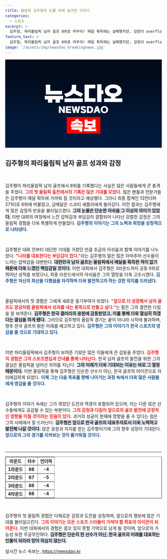 ```yaml
---
title: 올림픽 김주형의 눈물 뒤에 숨겨진 이야기
categories:
  - 스포츠
excerpt: >
  김주형, 파리올림픽 남자 골프 8위로 마무리! 메달 획득에는 실패했지만, 감정이 overflowing한 그의 눈물은 한국 골프에 대한 깊은 사랑과 사명의 증거! 다음 올림픽을 향한 다짐과 응원 속에 새로운 시작을 알리다.
feature_text: >
  김주형, 파리올림픽 남자 골프 8위로 마무리! 메달 획득에는 실패했지만, 감정이 overflowing한 그의 눈물은 한국 골프에 대한 깊은 사랑과 사명의 증거! 다음 올림픽을 향한 다짐과 응원 속에 새로운 시작을 알리다.
image: '/assets/img/newsdao_breakingnews.jpg'
---
```


<p><img src="/assets/img/newsdao_breakingnews.jpg" alt="flaretime 속보" /></p>

<h2 data-ke-size="size26">김주형의 파리올림픽 남자 골프 성과와 감정</h2>

<p data-ke-size="size16">&nbsp;</p>

<p>김주형이 파리올림픽 남자 골프에서 8위를 기록했다는 사실은 많은 사람들에게 큰 충격을 주었다. <b><span style="color: #ee2323;">그의 첫 올림픽 출전에서의 기록은 많은 기대를 모았다.</span></b> 많은 팬들과 전문가들은 김주형이 메달 획득에 가까워 질 것이라고 예상했다. 그러나 최종 합계인 13언더파 271타로 8위에 머물렀고, 금메달은 스코티 셰플러에게 돌아갔다. 이런 결과는 김주형에게 많은 감정적 반응을 불러일으켰다. <b><span style="background-color: #21538527;">그의 눈물은 단순한 아쉬움 그 이상의 의미가 있었다.</span></b> 이번 대회의 여정에서 느낀 압박감과 부담감이 결합되어 나타난 강렬한 감정은 그의 올림픽 경험을 더욱 특별하게 만들었다. <b><span style="color: #1a5490;">김주형의 이야기는 그의 노력과 희망을 상징적으로 나타낸다.</span></b></p>

<p data-ke-size="size16">&nbsp;</p>

<p>김주형은 대회 전부터 대단한 기대를 가졌던 만큼 조금의 아쉬움과 함께 이야기를 나누었다. <b><span style="color: #ee2323;">"나라를 대표한다는 부담감이 컸다."</span></b>라는 김주형의 말은 많은 아마추어 선수들이 느끼는 압박감을 대변한다. <b><span style="background-color: #21538527;">대한민국 남자 골프는 올림픽에서 메달을 획득한 적이 없기 때문에 더욱 느꼈던 책임감일 것이다.</span></b> 이번 대회에서 김주형은 3라운드까지 공동 6위로 뛰어난 성적을 보였으나, 최종 라운드에서의 아쉬움은 그의 열망을 더욱 고조시켰다. <b><span style="color: #1a5490;">김주형은 자신의 최선을 다했음을 자각하며 더욱 발전하고자 하는 강한 의지를 드러냈다.</span></b></p>

<p data-ke-size="size16">&nbsp;</p>

<p>올림픽에서의 첫 경험은 그에게 새로운 동기부여가 되었다. <b><span style="color: #ee2323;">"앞으로 더 성장해서 남자 골프도 양궁처럼 올림픽에서 성과를 내는 종목으로 만들고 싶다."</span></b>는 말은 그의 결연한 다짐을 잘 보여준다. <b><span style="background-color: #21538527;">김주형은 한국 갤러리의 응원에 감동받았고, 이를 통해 더욱 열심히 하겠다는 결심을 하게 됐다.</span></b> 그러므로 김주형의 올림픽 경기는 끝이 아니라 시작에 불과하며, 향후 한국 골프의 밝은 미래를 예고하고 있다. <b><span style="color: #1a5490;">김주형은 그의 이야기가 한국 스포츠의 영감을 줄 것으로 기대하고 있다.</span></b></p>

<p data-ke-size="size16">&nbsp;</p>

<p>이번 파리올림픽에서 김주형이 보여준 기량은 많은 이들에게 큰 감동을 주었다. <b><span style="color: #ee2323;">김주형의 경험은 그의 스포츠맨십과 인내를 통해 나타난다.</span></b> 한국 남자 골프의 발전을 위한 그의 결심은 올림픽을 넘어선 의의를 지닌다. <b><span style="background-color: #21538527;">그의 미래가 더욱 기대되는 이유는 바로 그 열정 때문이다.</span></b> 이번 올림픽을 통해 김주형은 단순한 선수가 아닌, 한국 골프의 아이콘으로 자리매김하게 되었다. <b><span style="color: #1a5490;">이제 그는 다음 목표를 향해 나아가는 과정 속에서 더욱 많은 사람들에게 영감을 줄 것이다.</span></b></p>

<p data-ke-size="size16">&nbsp;</p>

<p>김주형의 이야기 속에는 그가 겪었던 도전과 역경이 포함되어 있으며, 이는 다른 많은 선수들에게도 공감될 수 있는 부분이다. <b><span style="color: #ee2323;">그의 감정과 다짐이 앞으로의 골프 발전에 긍정적인 영향을 미칠 것이라는 믿음이 있다.</span></b> 과거의 성공이 현재에 영향을 줄 수 있다는 점은 그의 사례에서 잘 드러난다. <b><span style="background-color: #21538527;">김주형은 앞으로 한국 골프의 대표주자로서 더욱 노력하고 발전해 나갈 것이다.</span></b> 많은 응원과 지지를 받는 김주형이기에 그의 향후 성장이 기대된다. <b><span style="color: #1a5490;">앞으로의 그의 경기를 지켜보는 것이 즐거워질 것이다.</span></b></p>

<p data-ke-size="size16">&nbsp;</p>

<hr>

<table style="border-collapse: collapse; width: 100%;" border="1" cellspacing="0" cellpadding="0">
    <tbody>
        <tr>
            <td style="text-align: center; height: 17px;"><b>라운드</b></td>
            <td style="text-align: center; height: 17px;"><b>타수</b></td>
            <td style="text-align: center; height: 17px;"><b>언더파</b></td>
        </tr>
        <tr>
            <td style="text-align: center; height: 17px;"><b>1라운드</b></td>
            <td style="text-align: center; height: 17px;"><b>68</b></td>
            <td style="text-align: center; height: 17px;"><b>-4</b></td>
        </tr>
        <tr>
            <td style="text-align: center; height: 17px;"><b>2라운드</b></td>
            <td style="text-align: center; height: 17px;"><b>67</b></td>
            <td style="text-align: center; height: 17px;"><b>-5</b></td>
        </tr>
        <tr>
            <td style="text-align: center; height: 17px;"><b>3라운드</b></td>
            <td style="text-align: center; height: 17px;"><b>68</b></td>
            <td style="text-align: center; height: 17px;"><b>-4</b></td>
        </tr>
        <tr>
            <td style="text-align: center; height: 17px;"><b>4라운드</b></td>
            <td style="text-align: center; height: 17px;"><b>68</b></td>
            <td style="text-align: center; height: 17px;"><b>-4</b></td>
        </tr>
    </tbody>
</table>

<p data-ke-size="size16">&nbsp;</p>

<p>김주형의 첫 올림픽 경험은 다채로운 감정과 도전을 상징하며, 앞으로의 행보에 많은 기대를 불러일으킨다. <b><span style="color: #ee2323;">그의 이야기는 모든 스포츠 스타들이 가져야 할 목표의 아이콘이 되어준다.</span></b> 이번 대회에서의 경험은 결코 잊지 못할 기억으로 남게 될 것이며, 앞으로의 가능성 또한 무궁무진하다. <b><span style="background-color: #21538527;">김주형은 단순히 한 선수가 아닌, 한국 골프의 미래를 대표하는 인물이 되리라 믿어 의심치 않는다.</span></b></p>
실시간 뉴스 속보는, <a href="https://newsdao.kr" rel="dofollow">https://newsdao.kr</a>


